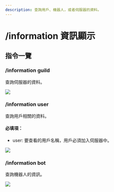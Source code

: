 ```yaml
---
description: 查詢用戶、機器人，或者伺服器的資料。
---
```


# /information 資訊顯示

## 指令一覽

### /information guild

查詢伺服器的資料。

![](https://cdn.discordapp.com/attachments/848902789681381416/949961697685307422/unknown.png)

### /information user

查詢用戶相關的資料。

#### 必填項：

* user: 要查看的用戶名稱，用戶必須加入伺服器中。

![](https://cdn.discordapp.com/attachments/848902789681381416/949962134891155466/unknown.png)

### /information bot

查詢機器人的資訊。

![](https://cdn.discordapp.com/attachments/949933960916504626/949963119571120178/unknown.png)
